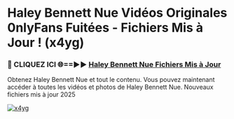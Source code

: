 # Haley Bennett Nue Vidéos Originales 0nlyFans Fuitées - Fichiers Mis à Jour ! (x4yg)

<h3>🔴 CLIQUEZ ICI 🌐==►► <a href="https://tinyurl.com/2pmr4ezf" rel="nofollow">Haley Bennett Nue Fichiers Mis à Jour</a></h3>

Obtenez Haley Bennett Nue et tout le contenu. Vous pouvez maintenant accéder à toutes les vidéos et photos de Haley Bennett Nue. Nouveaux fichiers mis à jour 2025

[![x4yg](https://i.imgur.com/6SNvagu.gif)](https://tinyurl.com/2pmr4ezf)
